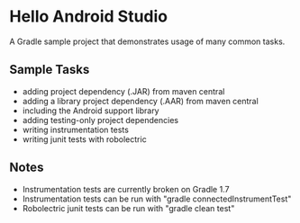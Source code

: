 Hello Android Studio
====================

A Gradle sample project that demonstrates usage of many common tasks.

Sample Tasks
------------

- adding project dependency (.JAR) from maven central
- adding a library project dependency (.AAR) from maven central
- including the Android support library
- adding testing-only project dependencies
- writing instrumentation tests
- writing junit tests with robolectric

Notes
-----

- Instrumentation tests are currently broken on Gradle 1.7
- Instrumentation tests can be run with "gradle connectedInstrumentTest"
- Robolectric junit tests can be run with "gradle clean test"